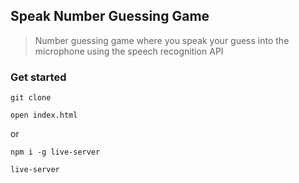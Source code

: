 ## Speak Number Guessing Game

> Number guessing game where you speak your guess into the microphone using the speech recognition API

### Get started

```shell script
git clone
```
```shell script
open index.html
```
or
```shell script
npm i -g live-server
```
```shell script
live-server
```